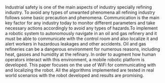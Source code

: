 Industrial safety is one of the main aspects of industry specially refining industry. To avoid any 
 types of unwanted phenomena all refining industry follows some basic precaution and phenomena. 
Communication is the main key factor for any industry today to monitor different parameters and take  necessary actions accordingly to avoid any types of hazards.To implement a robotic system to 
autonomously navigate in an oil and gas refinery and it must be able to communicate with the control  room and also localize it and alert workers in hazardous leakages and other accidents. Oil and gas  refineries can be a dangerous environment for numerous reasons, including heat, gasses and humidity at  the refinary. In order to augment how human operators interact with this environment, a mobile robotic  platform is developed. This paper focuses on the use of WiFi for communicating with and localizing the  robot. All the algorithms implemented are tested in real world scenarios with the robot developed and  results are promising.
 
